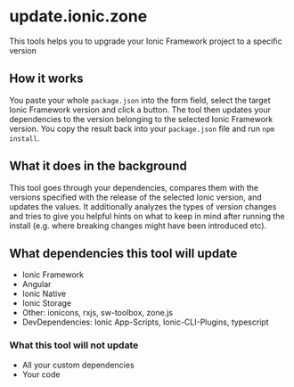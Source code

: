 # update.ionic.zone

This tools helps you to upgrade your Ionic Framework project to a specific version

## How it works
You paste your whole `package.json` into the form field, select the target Ionic Framework version and click a button. The tool then updates your dependencies to the version belonging to the selected Ionic Framework version. You copy the result back into your `package.json` file and run `npm install`.

## What it does in the background
This tool goes through your dependencies, compares them with the versions specified with the release of the selected Ionic version, and updates the values. It additionally analyzes the types of version changes and tries to give you helpful hints on what to keep in mind after running the install (e.g. where breaking changes might have been introduced etc).

## What dependencies this tool will update
- Ionic Framework
- Angular
- Ionic Native
- Ionic Storage
- Other: ionicons, rxjs, sw-toolbox, zone.js
- DevDependencies: Ionic App-Scripts, Ionic-CLI-Plugins, typescript

### What this tool will not update
- All your custom dependencies
- Your code
